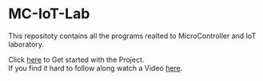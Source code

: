 # MC-IoT-Lab
This repositoty contains all the programs realted to MicroController and IoT laboratory.  

Click [here](https://github.com/NikhilKalloli/MC-Lab/blob/main/Get-Started.md) to Get started with the Project.  
If you find it hard to follow along watch a Video [here](https://youtu.be/YSlkYs4NAzU?si=ow6dW6TlmEnk4EMi).

